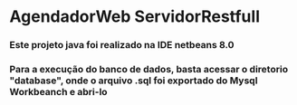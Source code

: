 <h1>AgendadorWeb ServidorRestfull</h1>
<h3>Este projeto java foi realizado na IDE netbeans 8.0</h3>
<h3>Para a execução do banco de dados, basta acessar o diretorio "database", onde o arquivo .sql foi exportado do Mysql Workbeanch e abri-lo</h3>
